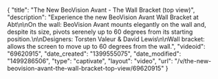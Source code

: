 {
    "title": "The New BeoVision Avant - The Wall Bracket (top view)",
    "description": "Experience the new BeoVision Avant Wall Bracket at Abt\n\nOn the wall: BeoVision Avant mounts elegantly on the wall and, despite its size, pivots serenely up to 60 degrees from its starting position.\n\nDesigners: Torsten Valeur & David Lewis\n\nWall bracket: allows the screen to move up to 60 degrees from the wall.",
    "videoid": "69620915",
    "date_created": "1399555075",
    "date_modified": "1499286506",
    "type": "captivate",
    "layout": "video",
    "url": "\/v\/the-new-beovision-avant-the-wall-bracket-top-view\/69620915"
}